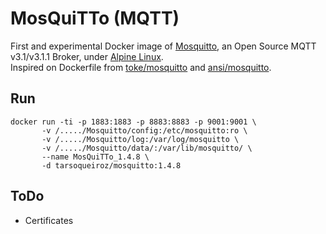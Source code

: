 # MosQuiTTo (MQTT)

First and experimental Docker image of [Mosquitto](https://mosquitto.org/), an Open Source MQTT v3.1/v3.1.1 Broker, under [Alpine Linux](https://hub.docker.com/_/alpine/).  
Inspired on Dockerfile from [toke/mosquitto](https://hub.docker.com/r/toke/mosquitto/) and [ansi/mosquitto](https://hub.docker.com/r/ansi/mosquitto/).

## Run

```
docker run -ti -p 1883:1883 -p 8883:8883 -p 9001:9001 \
       -v /...../Mosquitto/config:/etc/mosquitto:ro \
       -v /...../Mosquitto/log:/var/log/mosquitto \
       -v /...../Mosquitto/data/:/var/lib/mosquitto/ \
       --name MosQuiTTo_1.4.8 \
       -d tarsoqueiroz/mosquitto:1.4.8
```

## ToDo

* Certificates
